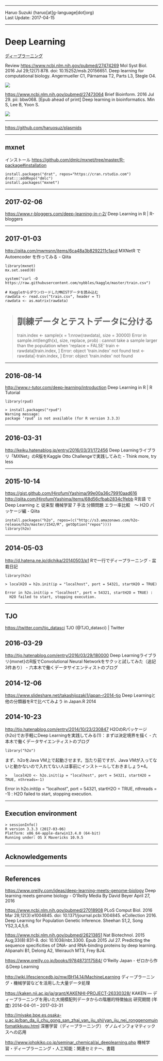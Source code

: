 ----------

Haruo Suzuki (haruo[at]g-language[dot]org)  
Last Update: 2017-04-15

----------

# Deep Learning
[ディープラーニング](https://ja.wikipedia.org/wiki/ディープラーニング)

Review
https://www.ncbi.nlm.nih.gov/pubmed/27474269
Mol Syst Biol. 2016 Jul 29;12(7):878. doi: 10.15252/msb.20156651.
Deep learning for computational biology.
Angermueller C1, Pärnamaa T2, Parts L3, Stegle O4.

![](https://www.ncbi.nlm.nih.gov/pmc/articles/PMC4965871/bin/MSB-12-878-g001.jpg)

https://www.ncbi.nlm.nih.gov/pubmed/27473064
Brief Bioinform. 2016 Jul 29. pii: bbw068. [Epub ahead of print]
Deep learning in bioinformatics.
Min S, Lee B, Yoon S.

![](https://oup.silverchair-cdn.com/oup/backfile/Content_public/Journal/bib/PAP/10.1093_bib_bbw068/2/m_bbw068f2p.jpeg?Expires=1492322095&Signature=LOpu6w596BlzZDCGwFWgdvjrxhuxHH85riIE89loM93Yu2cQY5NRtJlOlbE-7Kckm5uEm8U7GBWNHOnrDaR4PpfjWfEuEU1pXJ~7HreLn1p6kfJOPD1QFV8TmrtWuBM0Or88Fo8r7CPtZxNBJcJMHURozGWPhb-anDAvNgPP7TATnkNQ8LPeDxWeyqWbEaj9xTHkIOZd4YM2nONdyAhhtglrbcp4BdeRcAan2uxj9A9MOmRj~okxDwGeBcxwXKj9J0SLmQUmtds46D-HQpStpB7JEqChBKj0zpx7jDLNydXfa4XeUk2Ua0a5Dz3166~s54hr6tuOfDchNHtCvw7f6Q__&Key-Pair-Id=APKAIUCZBIA4LVPAVW3Q)

----------

https://github.com/haruosuz/plasmids

----------
## mxnet

インストール
https://github.com/dmlc/mxnet/tree/master/R-package#installation

	install.packages("drat", repos="https://cran.rstudio.com")
	drat:::addRepo("dmlc")
	install.packages("mxnet")

----------
## 2017-02-06 
https://www.r-bloggers.com/deep-learning-in-r-2/
Deep Learning in R | R-bloggers


----------
## 2017-01-03
http://qiita.com/mwmsnn/items/6ca48a3b8292211c1acd
MXNetR で Autoencoder を作ってみる - Qiita

	library(mxnet)
	mx.set.seed(0)

    system("curl -O https://raw.githubusercontent.com/nybbles/kaggle/master/train.csv")

	# KaggleからダウンロードしたMNISTデータを読み込む
	rawdata <- read.csv("train.csv", header = T)
	rawdata <- as.matrix(rawdata)


> # 訓練データとテストデータに分ける
> train.index <- sample(x = 1:nrow(rawdata), size = 30000)
Error in sample.int(length(x), size, replace, prob) : 
  cannot take a sample larger than the population when 'replace = FALSE'
> train <- rawdata[train.index, ]
Error: object 'train.index' not found
> test <- rawdata[-train.index, ]
Error: object 'train.index' not found

----------
## 2016-08-14
http://www.r-tutor.com/deep-learning/introduction
Deep Learning in R | R Tutorial

	library(rpud)

	> install.packages("rpud")
	Warning message:
	package ‘rpud’ is not available (for R version 3.3.3) 

----------
## 2016-03-31
http://keiku.hatenablog.jp/entry/2016/03/31/172456
Deep Learningライブラリ「MXNet」のR版をKaggle Otto Challengeで実践してみた - Think more, try less


----------
## 2015-10-14
https://gist.github.com/HirofumiYashima/99e00a36c79910aad616
http://qiita.com/HirofumiYashima/items/68d56cfbab2834c1febb
R言語 で Deep Learning と 従来型 機械学習 7 手法 分類問題 エラー率比較　～ H2O パッケージ編 - Qiita

	install.packages("h2o", repos=(c("http://s3.amazonaws.com/h2o-release/h2o/master/1542/R", getOption("repos"))))
	library(h2o)

----------
## 2014-05-03
http://d.hatena.ne.jp/dichika/20140503/p1
Rで一行でディープラーニング - 盆栽日記

	library(h2o)

	> localH2O = h2o.init(ip = "localhost", port = 54321, startH2O = TRUE)

	Error in h2o.init(ip = "localhost", port = 54321, startH2O = TRUE) : 
	  H2O failed to start, stopping execution.

----------
## TJO
https://twitter.com/tjo_datasci
TJO (@TJO_datasci) | Twitter

## 2016-03-29
http://tjo.hatenablog.com/entry/2016/03/29/180000
Deep Learningライブラリ{mxnet}のR版でConvolutional Neural Networkをサクッと試してみた（追記3件あり） - 六本木で働くデータサイエンティストのブログ


## 2014-12-06
https://www.slideshare.net/takashijozaki1/japan-r2014-tjo
Deep Learningと他の分類器をRで比べてみよう in Japan.R 2014

## 2014-10-23
http://tjo.hatenablog.com/entry/2014/10/23/230847
H2OのRパッケージ{h2o}でお手軽にDeep Learningを実践してみる(1)：まずは決定境界を描く - 六本木で働くデータサイエンティストのブログ

    library("h2o")

まず、h2oをJava VM上で起動させます。当たり前ですが、Java VMが入ってないと動かないので入れてない人は事前にインストールしておきましょう*4。

	> 	localH2O <- h2o.init(ip = "localhost", port = 54321, startH2O = TRUE, nthreads=-1)

Error in h2o.init(ip = "localhost", port = 54321, startH2O = TRUE, nthreads = -1) : 
  H2O failed to start, stopping execution.


----------
## Execution environment

	> sessionInfo()
	R version 3.3.3 (2017-03-06)
	Platform: x86_64-apple-darwin13.4.0 (64-bit)
	Running under: OS X Mavericks 10.9.5

----------
## Acknowledgements

----------
## References

https://www.oreilly.com/ideas/deep-learning-meets-genome-biology
Deep learning meets genome biology - O'Reilly Media
By David Beyer April 27, 2016




https://www.ncbi.nlm.nih.gov/pubmed/27018908
PLoS Comput Biol. 2016 Mar 28;12(3):e1004845. doi: 10.1371/journal.pcbi.1004845. eCollection 2016.
Deep Learning for Population Genetic Inference.
Sheehan S1,2, Song YS2,3,4,5,6.

https://www.ncbi.nlm.nih.gov/pubmed/26213851
Nat Biotechnol. 2015 Aug;33(8):831-8. doi: 10.1038/nbt.3300. Epub 2015 Jul 27.
Predicting the sequence specificities of DNA- and RNA-binding proteins by deep learning.
Alipanahi B1, Delong A2, Weirauch MT3, Frey BJ4.

https://www.oreilly.co.jp/books/9784873117584/
O'Reilly Japan - ゼロから作るDeep Learning

http://wiki.lifesciencedb.jp/mw/BH14.14/MachineLearning
ディープラーニング・機械学習などを活用した大量データ処理

https://kaken.nii.ac.jp/ja/grant/KAKENHI-PROJECT-26330328/
KAKEN — ディープラーニングを用いた大規模配列データからの階層的特徴抽出
研究期間 (年度)	2014-04-01 – 2017-03-31

http://miyake.bpe.es.osaka-u.ac.jp/ban_da_ji_chu_gong_san_zhai_yan_jiu_shi/yan_jiu_nei_ronggenomuinfomatikkusu.html
深層学習（ディープラーニング）
ゲノムインフォマティックスへの応用 　

http://www.johokiko.co.jp/seminar_chemical/ai_deeplearning.php
機械学習・ディープラーニング・人工知能：関連セミナー、書籍

----------
